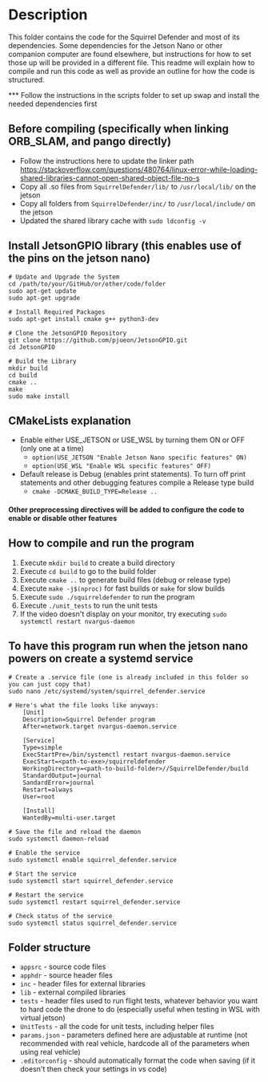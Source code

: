 # Description
This folder contains the code for the Squirrel Defender and most of its dependencies.  Some dependencies for the Jetson Nano or other companion computer are found elsewhere, but instructions for how to set those up will be provided in a different file.  This readme will explain how to compile and run this code as well as provide an outline for how the code is structured.

*** Follow the instructions in the scripts folder to set up swap and install the needed dependencies first

## Before compiling (specifically when linking ORB_SLAM, and pango directly)
- Follow the instructions here to update the linker path https://stackoverflow.com/questions/480764/linux-error-while-loading-shared-libraries-cannot-open-shared-object-file-no-s 
- Copy all .so files from `SquirrelDefender/lib/` to `/usr/local/lib/` on the jetson
- Copy all folders from `SquirrelDefender/inc/` to `/usr/local/include/` on the jetson
- Updated the shared library cache with `sudo ldconfig -v`

## Install JetsonGPIO library (this enables use of the pins on the jetson nano)
    # Update and Upgrade the System
    cd /path/to/your/GitHub/or/other/code/folder
    sudo apt-get update
    sudo apt-get upgrade

    # Install Required Packages
    sudo apt-get install cmake g++ python3-dev

    # Clone the JetsonGPIO Repository
    git clone https://github.com/pjueon/JetsonGPIO.git
    cd JetsonGPIO

    # Build the Library
    mkdir build
    cd build
    cmake ..
    make
    sudo make install

## CMakeLists explanation

- Enable either USE_JETSON or USE_WSL by turning them ON or OFF (only one at a time)
    - `option(USE_JETSON "Enable Jetson Nano specific features" ON)`
    - `option(USE_WSL "Enable WSL specific features" OFF)`
- Default release is Debug (enables print statements).  To turn off print statements and other debugging
  features compile a Release type build
    - `cmake -DCMAKE_BUILD_TYPE=Release ..`

#### Other preprocessing directives will be added to configure the code to enable or disable other features

## How to compile and run the program

1. Execute `mkdir build` to create a build directory
2. Execute `cd build` to go to the build folder
3. Execute `cmake ..` to generate build files (debug or release type)
4. Execute `make -j$(nproc)` for fast builds or `make` for slow builds
5. Execute `sudo ./squirreldefender` to run the program
6. Execute `./unit_tests` to run the unit tests
7. If the video doesn't display on your monitor, try executing `sudo systemctl restart nvargus-daemon`

## To have this program run when the jetson nano powers on create a systemd service
    # Create a .service file (one is already included in this folder so you can just copy that)
    sudo nano /etc/systemd/system/squirrel_defender.service

    # Here's what the file looks like anyways:
        [Unit]
        Description=Squirrel Defender program
        After=network.target nvargus-daemon.service

        [Service]
        Type=simple
        ExecStartPre=/bin/systemctl restart nvargus-daemon.service
        ExecStart=<path-to-exe>/squirreldefender
        WorkingDirectory=<path-to-build-folder>//SquirrelDefender/build
        StandardOutput=journal
        SandardError=journal
        Restart=always
        User=root

        [Install]
        WantedBy=multi-user.target                
    
    # Save the file and reload the daemon
    sudo systemctl daemon-reload

    # Enable the service
    sudo systemctl enable squirrel_defender.service

    # Start the service
    sudo systemctl start squirrel_defender.service
    
    # Restart the service
    sudo systemctl restart squirrel_defender.service

    # Check status of the service
    sudo systemctl status squirrel_defender.service

## Folder structure

- `appsrc` - source code files
- `apphdr` - source header files
- `inc` - header files for external libraries
- `lib` - external compiled libraries
- `tests` - header files used to run flight tests, whatever behavior you want to hard code the drone to do (especially useful when testing in WSL with virtual jetson)
- `UnitTests` - all the code for unit tests, including helper files
- `params.json` - parameters defined here are adjustable at runtime (not recommended with real vehicle, hardcode all of the parameters when using real vehicle)
- `.editorconfig` - should automatically format the code when saving (if it doesn't then check your settings in vs code)

